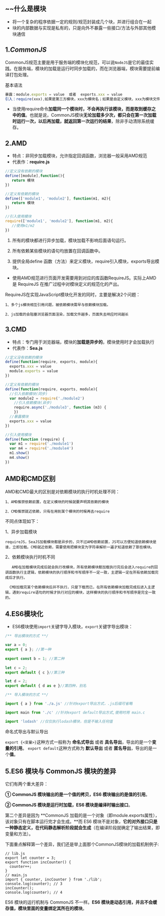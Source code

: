 ## ~~什么是模块

- 将一个复杂的程序依据一定的规则/规范封装成几个块，并进行组合在一起
- 块的内部数据与实现是私有的，只是向外不暴露一些接口/方法与外部其他模块通信

## 1.*CommonJS*

CommonJS规范主要是用于服务端的模块化规范，可以说`NodeJS`是它的最佳实践。在服务端，模块的加载是运行时同步加载的，而在浏览器端，模块需要提前编译打包处理。

基本语法

```js
暴露：module.exports = value  或者  exports.xxx = value
引入：require(xxx),如果是第三方模块，xxx为模块名；如果是自定义模块，xxx为模块文件路径
```

* 当使用require命令**加载同一个模块时，不会再执行该模块，而是取到缓存之中的值**。也就是说，CommonJS模块**无论加载多少次，都只会在第一次加载时运行一次，以后再加载，就返回第一次运行的结果**，除非手动清除系统缓存。

## 2.AMD

- 特点：非同步加载模块，允许指定回调函数，浏览器一般采用AMD规范
- 代表作：**require.js**

```js
//定义没有依赖的模块
define([module],function(){
   return 模块
})

//定义有依赖的模块
define(['module1', 'module2'], function(m1, m2){
   return 模块
})

//引入使用模块
require(['module1', 'module2'], function(m1, m2){
   //使用m1/m2
})
```

1. 所有的模块都进行异步加载，模块加载不影响后面语句运行。

2. 所有依赖某些模块的语句均放置在回调函数中。

3. 提供全局define 函数（方法）来定义模块，require引入模块，exports导出模块。

* 使用AMD规范进行页面开发需要用到对应的库函数RequireJS。实际上AMD 是 RequireJS 在推广过程中对模块定义的规范化的产出。

RequireJS在实现JavaScript模块化开发的同时，主要是解决2个问题：

    1、多个js模块相互引用问题，被依赖模块需早与依赖模块加载。
    
    2、js加载的会阻塞浏览器页面渲染，加载文件越多，页面失去响应时间越长 
## 3.CMD

- 特点：专门用于浏览器端，模块的**加载是异步的**，模块使用时才会加载执行
- 代表作：**Sea.js**

```js
//定义没有依赖的模块
define(function(require, exports, module){
  exports.xxx = value
  module.exports = value
})

//定义有依赖的模块
define(function(require, exports, module){
  //引入依赖模块(同步)
  var module2 = require('./module2')
    //引入依赖模块(异步)
    require.async('./module3', function (m3) {
    })
  //暴露模块
  exports.xxx = value
})

//引入使用模块
define(function (require) {
  var m1 = require('./module1')
  var m4 = require('./module4')
  m1.show()
  m4.show()
})
```

##  AMD和CMD区别

AMD和CMD最大的区别是对依赖模块的执行时机处理不同：

    1、AMD推崇依赖前置，在定义模块的时候就要声明其依赖的模块
    
    2、CMD推崇就近依赖，只有在用到某个模块的时候再去require

不同点体现如下：

1、异步加载模块

    requireJS，SeaJS加载模块都是异步的，只不过AMD依赖前置，JS可以方便知道依赖模块是谁，立即加载。CMD就近依赖，需要使用把模块变为字符串解析一遍才知道依赖了那些模块。

2、依赖模块执行时机不同

       AMD在加载模块完成后就会执行改模块，所有依赖模块都加载执行完后会进入require的回调函数执行主逻辑，依赖模块的执行顺序和书写顺序不一定一致，主逻辑一定在所有依赖加载完成后才执行。
    
      CMD加载完某个依赖模块后并不执行，只是下载而已，在所有依赖模块加载完成后进入主逻辑，遇到require语句的时候才执行对应的模块，这样模块的执行顺序和书写顺序是完全一致的。
## 4.ES6模块化

- ES6模块使用`import`关键字导入模块，`export`关键字导出模块：

```js
/** 导出模块的方式 **/

var a = 0;
export { a }; //第一种
   
export const b = 1; //第二种 
  
let c = 2;
export default { c }//第三种 

let d = 2;
export default { d as e }//第四种，别名

/** 导入模块的方式 **/

import { a } from './a.js' //针对export导出方式，.js后缀可省略

import main from './c' //针对export default导出方式,使用时用 main.c

import 'lodash' //仅仅执行lodash模块，但是不输入任何值
```

命名式导出与默认导出

`export {<变量>}`这种方式一般称为 **命名式导出** 或者 **具名导出**，导出的是一个**变量的引用**。
`export default`这种方式称为 **默认导出** 或者 **匿名导出**，导出的是一个**值**。

## 5.ES6 模块与 CommonJS 模块的差异

它们有两个重大差异：

**① CommonJS 模块输出的是一个值的拷贝，ES6 模块输出的是值的引用**。

**② CommonJS 模块是运行时加载，ES6 模块是编译时输出接口**。

第二个差异是因为 **CommonJS 加载的是一个对象（即module.exports属性），该对象只有在脚本运行完才会生成。**而 ES6 模块不是对象，**它的对外接口只是一种静态定义，在代码静态解析阶段就会生成**（在编译阶段就确定了输出结果，即变量和方法）。

下面重点解释第一个差异，我们还是举上面那个CommonJS模块的加载机制例子:

```
// lib.js
export let counter = 3;
export function incCounter() {
  counter++;
}
// main.js
import { counter, incCounter } from './lib';
console.log(counter); // 3
incCounter();
console.log(counter); // 4
```

ES6 模块的运行机制与 CommonJS 不一样。**ES6 模块是动态引用，并且不会缓存值，模块里面的变量绑定其所在的模块**。